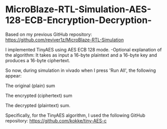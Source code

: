 # MicroBlaze-RTL-Simulation-AES-128-ECB-Encryption-Decryption-
Based on my previous GitHub repository: 
https://github.com/reviver1z/MicroBlaze-RTL-Simulation

I implemented TinyAES using AES ECB 128 mode.
-Optional explanation of the algorithm:
It takes as input a 16-byte plaintext and a 16-byte key and produces a 16-byte ciphertext.

So now, during simulation in vivado when I press 'Run All', the following appear:

The original (plain) sum

The encrypted (ciphertext) sum

The decrypted (plaintext) sum.

Specifically, for the TinyAES algorithm, I used the following GitHub repository:
https://github.com/kokke/tiny-AES-c
